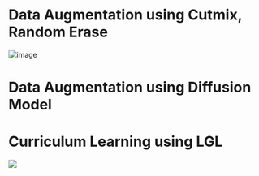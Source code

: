 # Data Augmentation using Cutmix, Random Erase
![image](https://github.com/user-attachments/assets/0053ff0d-9dcc-426a-b0ac-74a6965fa0f3)


# Data Augmentation using Diffusion Model

# Curriculum Learning using LGL
<img src='./readme_media/DonkeyCar.gif'>
